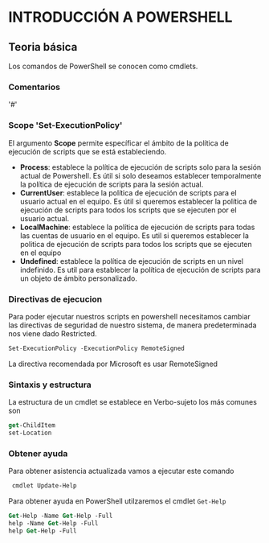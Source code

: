 # INTRODUCCIÓN A POWERSHELL

## Teoria básica

Los comandos de PowerShell se conocen como cmdlets.

### Comentarios

'#'

### Scope 'Set-ExecutionPolicy'

El argumento **Scope** permite específicar el ámbito de la política de ejecución de scripts que se está estableciendo.

- **Process**: establece la política de ejecución de scripts solo para la sesión actual de Powershell. Es útil si solo deseamos establecer temporalmente la política de ejecución de scripts para la sesión actual.
- **CurrentUser**: establece la política de ejecución de scripts para el usuario actual en el equipo. Es útil si queremos establecer la política de ejecución de scripts para todos los scripts que se ejecuten por el usuario actual.
- **LocalMachine**: establece la política de ejecución de scripts para todas las cuentas de usuario en el equipo. Es util si queremos establecer la politica de ejecución de scripts para todos los scripts que se ejecuten en el equipo
- **Undefined**: establece la política de ejecución de scripts en un nivel indefinido. Es util para establecer la política de ejecución de scripts para un objeto de ámbito personalizado.

### Directivas de ejecucion

Para poder ejecutar nuestros scripts en powershell necesitamos cambiar las directivas de seguridad de nuestro sistema, de manera predeterminada nos viene dado Restricted.

```ps
Set-ExecutionPolicy -ExecutionPolicy RemoteSigned
```

La directiva recomendada por Microsoft es usar RemoteSigned

### Sintaxis y estructura

La estructura de un cmdlet se establece en Verbo-sujeto
los más comunes son

```ps
get-ChildItem
set-Location
```

### Obtener ayuda

Para obtener asistencia actualizada vamos a ejecutar este comando

```ps
 cmdlet Update-Help
```

Para obtener ayuda en PowerShell utilzaremos el cmdlet ``Get-Help``

```ps
Get-Help -Name Get-Help -Full
help -Name Get-Help -Full
help Get-Help -Full
```
